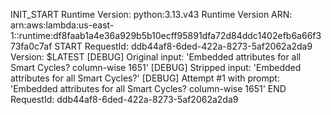 INIT_START Runtime Version: python:3.13.v43	Runtime Version ARN: arn:aws:lambda:us-east-1::runtime:df8faab1a4e36a929b5b10ecff95891dfa72d84ddc1402efb6a66f373fa0c7af
START RequestId: ddb44af8-6ded-422a-8273-5af2062a2da9 Version: $LATEST
[DEBUG] Original input: 'Embedded attributes for all Smart Cycles? column-wise 1651'
[DEBUG] Stripped input: 'Embedded attributes for all Smart Cycles?'
[DEBUG] Attempt #1 with prompt: 'Embedded attributes for all Smart Cycles? column-wise 1651'
END RequestId: ddb44af8-6ded-422a-8273-5af2062a2da9

